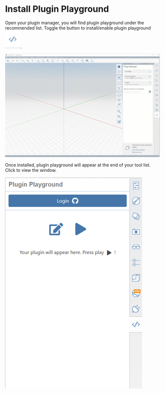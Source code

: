 # Install Plugin Playground

Open your plugin manager, you will find plugin playground under the recommended list. Toggle the button to install/enable plugin playground ![](<../../../.gitbook/assets/image (8).png>).

![](<../../../.gitbook/assets/01-install playgground formit.gif>)

Once installed, plugin playground will appear at the end of your tool list. Click to view the window.

![](<../../../.gitbook/assets/image (16) (1).png>)

